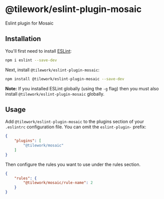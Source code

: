 # @tilework/eslint-plugin-mosaic

Eslint plugin for Mosaic

## Installation

You'll first need to install [ESLint](http://eslint.org):

```bash
npm i eslint --save-dev
```

Next, install `@tilework/eslint-plugin-mosaic`:

```bash
npm install @tilework/eslint-plugin-mosaic --save-dev
```

**Note:** If you installed ESLint globally (using the `-g` flag) then you must also install `@tilework/eslint-plugin-mosaic` globally.

## Usage

Add `@tilework/eslint-plugin-mosaic` to the plugins section of your `.eslintrc` configuration file. You can omit the `eslint-plugin-` prefix:

```json
{
    "plugins": [
        "@tilework/mosaic"
    ]
}
```


Then configure the rules you want to use under the rules section.

```json
{
    "rules": {
        "@tilework/mosaic/rule-name": 2
    }
}
```

